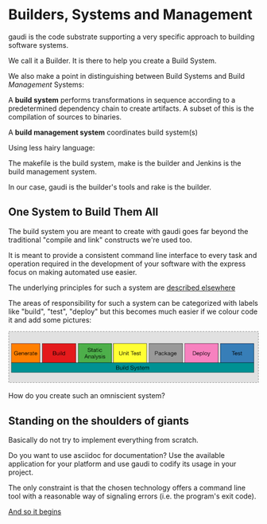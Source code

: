 # Builders, Systems and Management

gaudi is the code substrate supporting a very specific approach to building software systems. 

We call it a Builder. It is there to help you create a Build System.

We also make a point in distinguishing between Build Systems and Build *Management* Systems:

A **build system** performs transformations in sequence according to a predetermined dependency chain to create artifacts. A subset of this is the compilation of sources to binaries.

A **build management system** coordinates build system(s)

Using less hairy language:  

The makefile is the build system, make is the builder and Jenkins is the build management system.

In our case, gaudi is the builder's tools and rake is the builder.

## One System to Build Them All

The build system you are meant to create with gaudi goes far beyond the traditional "compile and link" constructs we're used too.

It is meant to provide a consistent command line interface to every task and operation required in the development of your software with the express focus on making automated use easier.

The underlying principles for such a system are [described elsewhere](ASPIRATIONS.md)

The areas of responsibility for such a system can be categorized with labels like "build", "test", "deploy" but this becomes much easier if we colour code it and add some pictures:

![Areas of Responsibility](/doc/images/BuildSystem.png)

How do you create such an omniscient system?

## Standing on the shoulders of giants

Basically do not try to implement everything from scratch. 

Do you want to use asciidoc for documentation? 
Use the available application for your platform and use gaudi to codify its usage in your project. 

The only constraint is that the chosen technology offers a command line tool with a reasonable way of signaling errors (i.e. the program's exit code).

[And so it begins](WALKTHROUGH.md)
